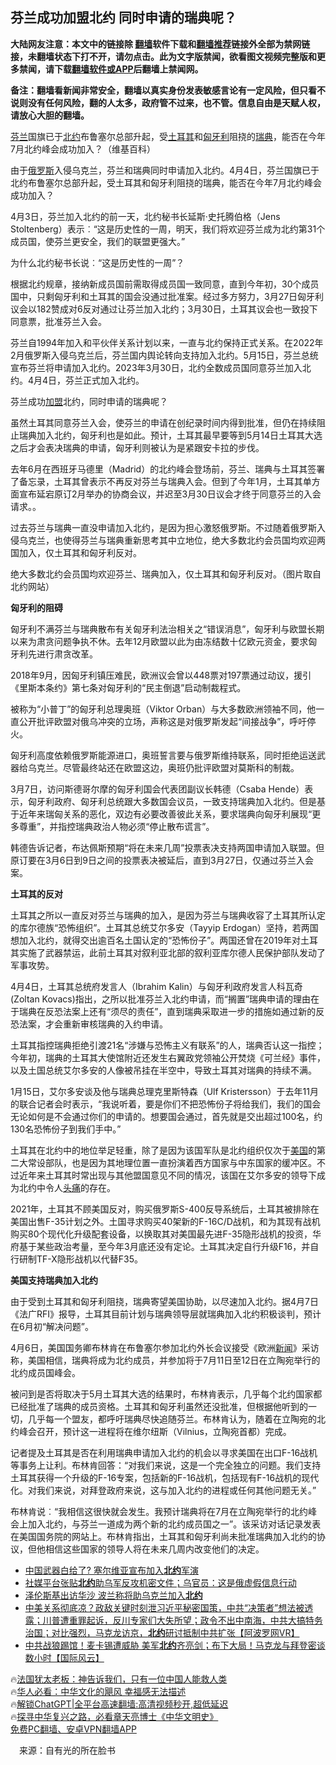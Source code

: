  <!-- 面包屑导航 --> <h2>芬兰成功加盟北约 同时申请的瑞典呢？</h2> <p class="notice"><b>大陆网友注意：本文中的链接除 <a href="https://github.com/bannedbook/fanqiang" >翻墙</a>软件下载和<a href="https://github.com/killgcd/justmysocks/blob/master/README.md">翻墙推荐</a>链接外全部为禁网链接，未翻墙状态下打不开，请勿点击。此为文字版禁闻，欲看图文视频完整版和更多禁闻，请下载<a href="https://github.com/bannedbook/fanqiang">翻墙软件或APP</a>后翻墙上禁闻网。</p><p>备注：翻墙看新闻非常安全，翻墙以真实身份发表敏感言论有一定风险，但只看不说则没有任何风险，翻的人太多，政府管不过来，也不管。信息自由是天赋人权，请放心大胆的翻墙。</b></p>  <div class="entry"> <p id="conimg"><a href="https://www.bannedbook.org/bnews/tag/%e8%8a%ac%e5%85%b0/" class="st_tag internal_tag" rel="tag" title="标签 芬兰 下的日志">芬兰</a>国旗已于<a href="https://www.bannedbook.org/bnews/tag/%e5%8c%97%e7%ba%a6/" class="st_tag internal_tag" rel="tag" title="标签 北约 下的日志">北约</a>布鲁塞尔总部升起，受<a href="https://www.bannedbook.org/bnews/tag/%e5%9c%9f%e8%80%b3%e5%85%b6/" class="st_tag internal_tag" rel="tag" title="标签 土耳其 下的日志">土耳其</a>和<a href="https://www.bannedbook.org/bnews/tag/%E5%8C%88%E7%89%99%E5%88%A9/" class="st_tag internal_tag" rel="tag" title="标签 匈牙利 下的日志">匈牙利</a>阻挠的<a href="https://www.bannedbook.org/bnews/tag/%e7%91%9e%e5%85%b8/" class="st_tag internal_tag" rel="tag" title="标签 瑞典 下的日志">瑞典</a>，能否在今年7月北约峰会成功加入？（维基百科）</p> <p>由于<a href="https://www.bannedbook.org/bnews/tag/%e4%bf%84%e7%bd%97%e6%96%af/" class="st_tag internal_tag" rel="tag" title="标签 俄罗斯 下的日志">俄罗斯</a>入侵乌克兰，芬兰和瑞典同时申请加入北约。4月4日，芬兰国旗已于北约布鲁塞尔总部升起，受土耳其和匈牙利阻挠的瑞典，能否在今年7月北约峰会成功加入？</p> <p>4月3日，芬兰加入北约的前一天，北约秘书长延斯·史托腾伯格（Jens Stoltenberg）表示︰“这是历史性的一周，明天，我们将欢迎芬兰成为北约第31个成员国，使芬兰更安全，我们的联盟更强大。”</p> <p>为什么北约秘书长说︰“这是历史性的一周”？</p> <p>根据北约规章，接纳新成员国前需取得成员国一致同意，直到今年初，30个成员国中，只剩匈牙利和土耳其的国会没通过批准案。经过多方努力，3月27日匈牙利议会以182赞成对6反对通过让芬兰加入北约；3月30日，土耳其议会也一致投下同意票，批准芬兰入会。</p> <p>芬兰自1994年加入和平伙伴关系计划以来，一直与北约保持正式关系。在2022年2月俄罗斯入侵乌克兰后，芬兰国内舆论转向支持加入北约。5月15日，芬兰总统宣布芬兰将申请加入北约。2023年3月30日，北约全数成员国同意芬兰加入北约。4月4日，芬兰正式加入北约。</p> <p>芬兰成功<a href="https://www.bannedbook.org/bnews/tag/%E5%8A%A0%E7%9B%9F/" class="st_tag internal_tag" rel="tag" title="标签 加盟 下的日志">加盟</a>北约，同时申请的瑞典呢？</p> <p>虽然土耳其同意芬兰入会，使芬兰的申请在创纪录时间内得到批准，但仍在持续阻止瑞典加入北约，匈牙利也是如此。预计，土耳其最早要等到5月14日土耳其大选之后才会表决瑞典的申请，匈牙利则被认为是紧跟安卡拉的步伐。</p>  <p>去年6月在西班牙马德里（Madrid）的北约峰会登场前，芬兰、瑞典与土耳其签署了备忘录，土耳其曾表示不再反对芬兰与瑞典入会。但到了今年1月，土耳其单方面宣布延宕原订2月举办的协商会议，并迟至3月30日议会才终于同意芬兰的入会请求。。</p> <p>过去芬兰与瑞典一直没申请加入北约，是因为担心激怒俄罗斯。不过随着俄罗斯入侵乌克兰，也使得芬兰与瑞典重新思考其中立地位，绝大多数北约会员国均欢迎两国加入，仅土耳其和匈牙利反对。</p> <p>绝大多数北约会员国均欢迎芬兰、瑞典加入，仅土耳其和匈牙利反对。（图片取自北约网站）</p> <p><strong>匈牙利的阻碍</strong></p> <p>匈牙利不满芬兰与瑞典散布有关匈牙利法治相关之“错误消息”，匈牙利与欧盟长期以来为肃贪问题争执不休。去年12月欧盟以此为由冻结数十亿欧元资金，要求匈牙利先进行肃贪改革。</p> <p>2018年9月，因匈牙利镇压难民，欧洲议会曾以448票对197票通过动议，援引《里斯本条约》第七条对匈牙利的“民主倒退”启动制裁程式。</p> <p>被称为“小普丁”的匈牙利总理奥班（Viktor Orban）与大多数欧洲领袖不同，他一直公开批评欧盟对俄乌冲突的立场，声称这是对俄罗斯发起“间接战争”，呼吁停火。</p> <p>匈牙利高度依赖俄罗斯能源进口，奥班誓言要与俄罗斯维持联系，同时拒绝运送武器给乌克兰。尽管最终站还在欧盟这边，奥班仍批评欧盟对莫斯科的制裁。</p>  <p>3月7日，访问斯德哥尔摩的匈牙利国会代表团副议长韩德（Csaba Hende）表示，匈牙利政府、匈牙利总统跟大多数国会议员，一致支持瑞典加入北约。但是基于近年来瑞匈关系的恶化，双边有必要改善彼此关系，要求瑞典向匈牙利展现“更多尊重”，并指控瑞典政治人物必须“停止散布谎言”。</p> <p>韩德告诉记者，布达佩斯预期“将在未来几周”投票表决支持两国申请加入联盟。但原订要在3月6日到9日之间的投票表决被延后，直到3月27日，仅通过芬兰入会案。</p> <p><strong>土耳其的反对</strong></p> <p>土耳其之所以一直反对芬兰与瑞典的加入，是因为芬兰与瑞典收容了土耳其所认定的库尔德族“恐怖组织”。土耳其总统艾尔多安（Tayyip Erdogan）坚持，若两国想加入北约，就得交出逾百名土国认定的“恐怖份子”。两国还曾在2019年对土耳其实施了武器禁运，此前土耳其对叙利亚北部的叙利亚库尔德人民保护部队发动了军事攻势。</p> <p>4月4日，土耳其总统府发言人（Ibrahim Kalin）与匈牙利政府发言人科瓦奇(Zoltan Kovacs)指出，之所以批准芬兰入北约申请，而“搁置”瑞典申请的理由在于瑞典在反恐法案上还有“须尽的责任”，直到瑞典采取进一步的措施如通过新的反恐法案，才会重新审核瑞典的入约申请。</p> <p>土耳其指控瑞典拒绝引渡21名“涉嫌与恐怖主义有联系”的人，瑞典否认这一指控；今年初，瑞典的土耳其大使馆附近还发生右翼政党领袖公开焚烧《可兰经》事件，以及土国总统艾尔多安的人像被吊挂在半空中，导致土耳其对瑞典的持续不满。</p> <p>1月15日，艾尔多安谈及他与瑞典总理克里斯特森（Ulf Kristersson）于去年11月的联合记者会时表示，“我说听着，要是你们不把恐怖份子将给我们，我们的国会无论如何是不会通过你们的申请的。想要国会通过，首先就是交出超过100名，约130名恐怖份子到我们手中。”</p> <p>土耳其在北约中的地位举足轻重，除了是因为该国军队是北约组织仅次于<a href="https://www.bannedbook.org/bnews/tag/%e7%be%8e%e5%9b%bd/" class="st_tag internal_tag" rel="tag" title="标签 美国 下的日志">美国</a>的第二大常设部队，也是因为其地理位置一直扮演着西方国家与中东国家的缓冲区。不过近年来土耳其时常出现与其他盟国意见不同的情况，该国在艾尔多安的领导下成为北约中令人<a href="https://www.bannedbook.org/bnews/tag/%e5%a4%b4%e7%97%9b/" class="st_tag internal_tag" rel="tag" title="标签 头痛 下的日志">头痛</a>的存在。</p>  <p>2021年，土耳其不顾美国反对，购买俄罗斯S-400反导系统后，土耳其被排除在美国出售F-35计划之外。土国寻求购买40架新的F-16C/D战机，和为其现有战机购买80个现代化升级配套设备，以换取其对美国最先进F-35隐形战机的投资，华府基于某些政治考量，至今年3月底还没有定论。土耳其决定自行升级F16，并自行研制TF-X隐形战机以代替F35。</p> <p><strong>美国支持瑞典加入北约</strong></p> <p>由于受到土耳其和匈牙利阻挠，瑞典寄望美国协助，以尽速加入北约。据4月7日《法广RFI》报导，土耳其目前计划与瑞典领导层就瑞典加入北约积极谈判，预计在6月初“解决问题”。</p> <p>4月6日，美国国务卿布林肯在布鲁塞尔参加北约外长会议接受《欧洲<span class='wp_keywordlink_affiliate'><a href="https://www.bannedbook.org/" title="新闻">新闻</a></span>》采访称，美国相信，瑞典将成为北约成员，并参加将于7月11日至12日在立陶宛举行的北约成员国峰会。</p> <p>被问到是否将取决于5月土耳其大选的结果时，布林肯表示，几乎每个北约国家都已经批准了瑞典的成员资格。土耳其和匈牙利虽然还没批准，但根据他听到的一切，几乎每一个盟友，都呼吁瑞典尽快追随芬兰。布林肯认为，随着在立陶宛的北约峰会召开，预计这一进程将在维尔纽斯（Vilnius，立陶宛首都）完成。</p> <p>记者提及土耳其是否在利用瑞典申请加入北约的机会以寻求美国在出口F-16战机等事务上让利。布林肯回答：“对我们来说，这是一个完全独立的问题。我们支持土耳其获得一个升级的F-16专案，包括新的F-16战机，包括现有F-16战机的现代化。对我们来说，对拜登政府来说，这与加入北约的进程或任何其他问题无关。”</p> <p>布林肯说︰“我相信这很快就会发生。我预计瑞典将在7月在立陶宛举行的北约峰会上加入北约，与芬兰一道成为两个新的北约成员国之一”。该采访对话记录发表在美国国务院的网站上。布林肯指出，土耳其和匈牙利尚未批准瑞典加入北约的协议，但他相信这些国家的领导人将在未来几周内改变他们的决定。</p> <!--<div id="taboola-mid-1"></div>--><ul class='op-related-articles' title='相关阅读'> <li><a href='https://www.bannedbook.org/bnews/comments/20230408/1869776.html' target='_blank'>中国武器白给了? 塞尔维亚宣布加入<b>北约</b>军演</a></li> <li><a href='https://www.bannedbook.org/bnews/worldnews/20230408/1869651.html' target='_blank'>社媒平台张贴<b>北约</b>助乌军反攻机密文件；乌官员：这是俄虚假信息行动</a></li> <li><a href='https://www.bannedbook.org/bnews/worldnews/20230407/1869421.html' target='_blank'>泽伦斯基出访华沙 波兰称将助乌克兰加入<b>北约</b></a></li> <li><a href='https://www.bannedbook.org/bnews/bannedvideo/20230407/1869271.html' target='_blank'>中美关系彻底凉？政敌关键时刻泄习近平秘密国策，中共“决策者”想法被透露；川普遭重罪起诉，反川专家们大失所望；政令不出中南海，中共大搞特务治国；对比强烈，马克龙访京，<b>北约</b>研讨抵制中共扩张【阿波罗网VR】</a></li> <li><a href='https://www.bannedbook.org/bnews/bannedvideo/20230406/1868966.html' target='_blank'>中共战狼踢馆！麦卡锡遭威胁 美军<b>北约</b>齐亮剑；布下大局！马克龙与拜登密谈数小时【国际风云】</a></li> </ul> <p class="texttj"> 🔥<a href="https://www.bannedbook.org/bnews/ssgc/20230219/1850782.html" target="_blank">法国犹太老板：神告诉我们，只有一位中国人能救人类</a><br/> 🔥<a href="https://www.bannedbook.org/bnews/comments/20220220/1694796.html" target="_blank">华人必看：中华文化的飓风 幸福感无法描述</a><br/> 🔥<a href="https://github.com/bannedbook/fanqiang/wiki/V2ray%E6%9C%BA%E5%9C%BA" target="_blank">解锁ChatGPT|全平台高速翻墙:高清视频秒开,超低延迟</a><br/> 🔥<a href="https://www.bannedbook.org/bnews/comments/20220808/1768773.html" target="_blank">探寻中华复兴之路，必看章天亮博士《中华文明史》</a><br/> <a href="https://github.com/bannedbook/fanqiang/wiki/%E7%A6%81%E9%97%BB%E7%BD%91%E5%AE%89%E5%8D%93%E7%BF%BB%E5%A2%99%E6%96%B0%E9%97%BBAPP" target="_blank">免费PC翻墙、安卓VPN翻墙APP</a><br/> </p> <p class="src-info">　来源：自有光的所在脸书 </p><a name='sharetosocial'></a> <div style="margin-bottom:5px;padding-bottom:5px;clear:both"> <div id="archive-pix-1" class="banner-ads"> <!-- AuctionX Display platform tag START --> <div id="27602x728x90x621x_ADSLOT1" clicktrack="%%CLICK_URL_ESC%%"></div>  <!-- AuctionX Display platform tag END --> </div> <div id="archive-pix-2" class="banner-ads"> <!-- AuctionX Display platform tag START --> <div id="27556x300x250x621x_ADSLOT1" clicktrack="%%CLICK_URL_ESC%%" style="margin:0 auto;text-align:center"></div>  <!-- AuctionX Display platform tag END --> </div> </div>  <div id="archive-pix-1" class="banner-ads"> <!-- AuctionX Display platform tag START --> <div id="27603x728x90x621x_ADSLOT1" clicktrack="%%CLICK_URL_ESC%%"></div>  <!-- AuctionX Display platform tag END --> </div> </div><!--END ENTRY--> 
